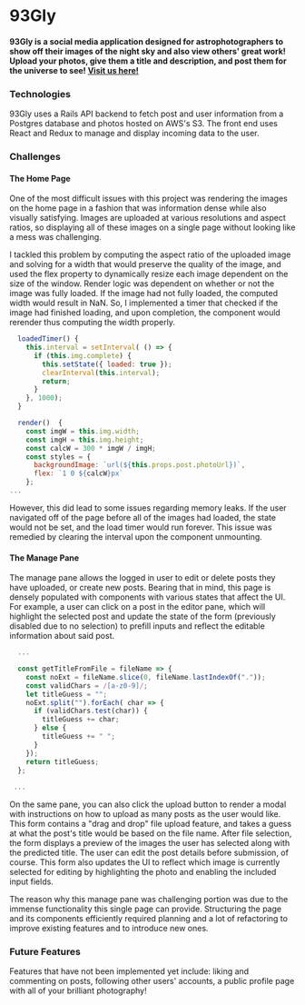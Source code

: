 # 93Gly

#### 93Gly is a social media application designed for astrophotographers to show off their images of the night sky and also view others' great work! Upload your photos, give them a title and description, and post them for the universe to see! [Visit us here!](https://ninetythree-gly.herokuapp.com/#/)

### Technologies

93Gly uses a Rails API backend to fetch post and user information from a Postgres database and photos hosted on AWS's S3.
The front end uses React and Redux to manage and display incoming data to the user.

### Challenges

#### The Home Page

One of the most difficult issues with this project was rendering the images on the home page in a fashion that was information dense while also visually satisfying. Images are uploaded at various resolutions and aspect ratios, so displaying all of these images on a single page without looking like a mess was challenging.

I tackled this problem by computing the aspect ratio of the uploaded image and solving for a width that would preserve the quality of the image, and used the flex property to dynamically resize each image dependent on the size of the window. Render logic was dependent on whether or not the image was fully loaded. If the image had not fully loaded, the computed width would result in NaN. So, I implemented a timer that checked if the image had finished loading, and upon completion, the component would rerender thus computing the width properly.
```javascript
  loadedTimer() {
    this.interval = setInterval( () => {
      if (this.img.complete) {
        this.setState({ loaded: true });
        clearInterval(this.interval);
        return; 
      }
    }, 1000);
  }

  render()  {
    const imgW = this.img.width;
    const imgH = this.img.height; 
    const calcW = 300 * imgW / imgH;
    const styles = {
      backgroundImage: `url(${this.props.post.photoUrl})`,
      flex: `1 0 ${calcW}px`
    };
...
```
However, this did lead to some issues regarding memory leaks. If the user navigated off of the page before all of the images had loaded, the state would not be set, and the load timer would run forever. This issue was remedied by clearing the interval upon the component unmounting.


#### The Manage Pane

The manage pane allows the logged in user to edit or delete posts they have uploaded, or create new posts. Bearing that in mind, this page is densely populated with components with various states that affect the UI. For example, a user can click on a post in the editor pane, which will highlight the selected post and update the state of the form (previously disabled due to no selection) to prefill inputs and reflect the editable information about said post.
```javascript
  ...

  const getTitleFromFile = fileName => {
    const noExt = fileName.slice(0, fileName.lastIndexOf("."));
    const validChars = /[a-z0-9]/;
    let titleGuess = "";
    noExt.split("").forEach( char => {
      if (validChars.test(char)) {
        titleGuess += char;
      } else {
        titleGuess += " ";
      }
    });
    return titleGuess;
  };
  
 ...
```
On the same pane, you can also click the upload button to render a modal with instructions on how to upload as many posts as the user would like. This form contains a "drag and drop" file upload feature, and takes a guess at what the post's title would be based on the file name. After file selection, the form displays a preview of the images the user has selected along with the predicted title. The user can edit the post details before submission, of course. This form also updates the UI to reflect which image is currently selected for editing by highlighting the photo and enabling the included input fields.

The reason why this manage pane was challenging portion was due to the immense functionality this single page can provide. Structuring the page and its components efficiently required planning and a lot of refactoring to improve existing features and to introduce new ones.

### Future Features

Features that have not been implemented yet include: liking and commenting on posts, following other users' accounts, a public profile page with all of your brilliant photography! 
